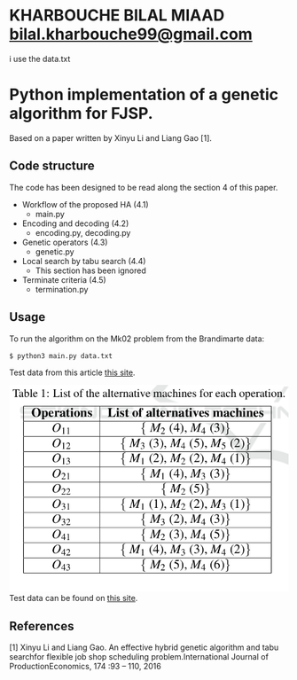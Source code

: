 
# KHARBOUCHE BILAL MIAAD bilal.kharbouche99@gmail.com

i use the data.txt 
# Python implementation of a genetic algorithm for FJSP.

Based on a paper written by Xinyu Li and Liang Gao [1].


## Code structure

The code has been designed to be read along the section 4 of this paper.

- Workflow of the proposed HA (4.1)
    - main.py
- Encoding and decoding (4.2)
    - encoding.py, decoding.py
- Genetic operators (4.3)
    - genetic.py
- Local search by tabu search (4.4)
    - This section has been ignored
- Terminate criteria (4.5)
    - termination.py

## Usage

To run the algorithm on the Mk02 problem from the Brandimarte data:

```
$ python3 main.py data.txt 
```
Test data from this article [this site](https://www.researchgate.net/publication/369016034_A_Bi-Level_Genetic_Algorithm_to_Solve_the_Dynamic_Flexible_Job_Shop_Scheduling_Problem?enrichId=rgreq-405d8f6fb6cba496c67d9ceea01d93aa-XXX&enrichSource=Y292ZXJQYWdlOzM2OTAxNjAzNDtBUzoxMTQzMTI4MTEyNTE0NjY2NUAxNjc4MjE0OTY3MzM2&el=1_x_3&_esc=publicationCoverPdf).

![alt text](data.png)
Test data can be found on [this site](http://people.idsia.ch/~monaldo/fjsp.html).

## References 

[1] Xinyu Li and Liang Gao. An effective hybrid genetic algorithm and tabu searchfor  flexible  job  shop  scheduling  problem.International  Journal  of  ProductionEconomics, 174 :93 – 110, 2016